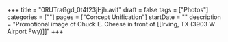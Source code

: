 +++
title = "0RUTraGgd_0t4f23jHjh.avif"
draft = false
tags = ["Photos"]
categories = [""]
pages = ["Concept Unification"]
startDate = ""
description = "Promotional image of Chuck E. Cheese in front of [[Irving, TX (3903 W Airport Fwy)]]"
+++
